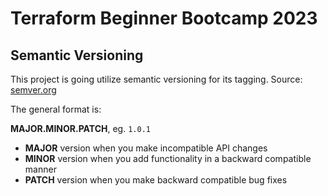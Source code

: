 # Terraform Beginner Bootcamp 2023

## Semantic Versioning

This project is going utilize semantic versioning for its tagging.
Source: [semver.org](https://semver.org/)

The general format is:

 **MAJOR.MINOR.PATCH**, eg. `1.0.1`

- **MAJOR** version when you make incompatible API changes
- **MINOR** version when you add functionality in a backward compatible manner
- **PATCH** version when you make backward compatible bug fixes